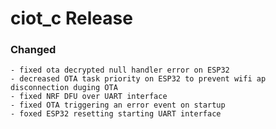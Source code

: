 # ciot_c Release

### Changed
    - fixed ota decrypted null handler error on ESP32
    - decreased OTA task priority on ESP32 to prevent wifi ap disconnection duging OTA
    - fixed NRF DFU over UART interface
    - fixed OTA triggering an error event on startup
    - foxed ESP32 resetting starting UART interface
